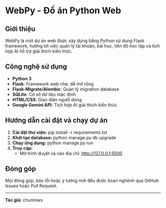 # WebPy - Đồ án Python Web

## Giới thiệu

WebPy là một dự án web được xây dựng bằng Python sử dụng Flask framework, hướng tới việc quản lý tài khoản, bài học, tiến độ học tập và tích hợp AI hỗ trợ giải thích kiến thức.

## Công nghệ sử dụng

- **Python 3**
- **Flask**: Framework web nhẹ, dễ mở rộng
- **Flask-Migrate/Alembic**: Quản lý migration database
- **SQLite**: Cơ sở dữ liệu mặc định
- **HTML/CSS**: Giao diện người dùng
- **Google Gemini API**: Tích hợp AI giải thích kiến thức

## Hướng dẫn cài đặt và chạy dự án

1. **Cài đặt thư viện:**
   pip install -r requirements.txt
2. **Khởi tạo database:**
   python manage.py db upgrade
3. **Chạy ứng dụng:**
   python manage.py run
4. **Truy cập:**
   - Mở trình duyệt và vào địa chỉ: http://127.0.0.1:5000

## Đóng góp

Mọi đóng góp, báo lỗi hoặc ý tưởng mới đều được hoan nghênh qua GitHub Issues hoặc Pull Request.

---

**Tác giả:** chuntows
